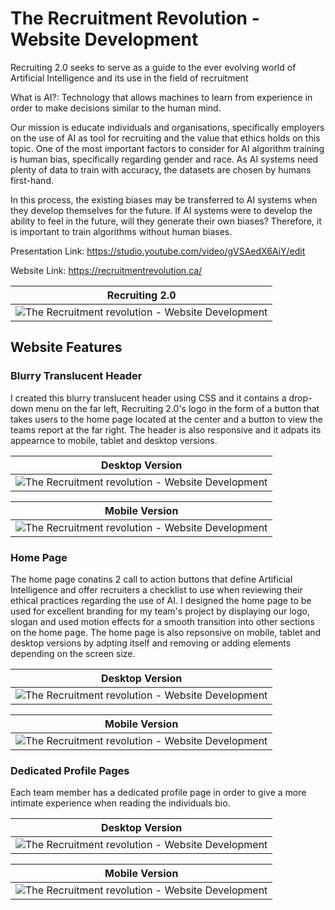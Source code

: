 # The Recruitment Revolution - Website Development
Recruiting 2.0 seeks to serve as a guide to the ever evolving world of Artificial Intelligence and its use in the field of recruitment

What is AI?: Technology that allows machines to learn from experience in order to make decisions similar to the human mind.

Our mission is educate individuals and organisations, specifically employers on the use of AI as tool for recruiting and the value that ethics holds on this topic. One of the most important factors to consider for AI algorithm training is human bias, specifically regarding gender and race. As AI systems need plenty of data to train with accuracy, the datasets are chosen by humans first-hand.

In this process, the existing biases may be transferred to AI systems when they develop themselves for the future.
If AI systems were to develop the ability to feel in the future, will they generate their own biases? Therefore, it is important to train algorithms without human biases. 

Presentation Link: https://studio.youtube.com/video/gVSAedX6AiY/edit

Website Link: https://recruitmentrevolution.ca/

| Recruiting 2.0 |
| :------------: |
| ![The Recruitment revolution - Website Development](https://github.com/oreogunlude/The-Recruitment-Revolution---Website-Development/blob/main/Recruitment%202.0%20Images/smartmockups_l2twanqn.jpg) |

## Website Features

### Blurry Translucent Header
I created this blurry translucent header using CSS and it contains a drop-down menu on the far left, Recruiting 2.0's logo in the form of a button that takes users to the home page located at the center and a button to view the teams report at the far right. The header is also responsive and it adpats its appearnce to mobile, tablet and desktop versions. 

| Desktop Version |
| :------------: |
| ![The Recruitment revolution - Website Development](https://github.com/oreogunlude/The-Recruitment-Revolution---Website-Development/blob/main/Recruitment%202.0%20Images/smartmockups_l2tw6zap.jpg) |

| Mobile Version |
| :------------: |
| ![The Recruitment revolution - Website Development](https://github.com/oreogunlude/The-Recruitment-Revolution---Website-Development/blob/main/Recruitment%202.0%20Images/smartmockups_l2tw3fkp.jpg) |

### Home Page
The home page conatins 2 call to action buttons that define Artificial Intelligence and offer recruiters a checklist to use when reviewing their ethical practices regarding the use of AI. I designed the home page to be used for excellent branding for my team's project by displaying our logo, slogan and used motion effects for a smooth transition into other sections on the home page. The home page is also repsonsive on  mobile, tablet and desktop versions by adpting itself and removing or adding elements depending on the screen size. 

| Desktop Version |
| :------------: |
| ![The Recruitment revolution - Website Development](https://github.com/oreogunlude/The-Recruitment-Revolution---Website-Development/blob/main/Recruitment%202.0%20Images/smartmockups_l2tw6zap.jpg) |

| Mobile Version |
| :------------: |
| ![The Recruitment revolution - Website Development](https://github.com/oreogunlude/The-Recruitment-Revolution---Website-Development/blob/main/Recruitment%202.0%20Images/smartmockups_l2tw5gbl.jpg) |

### Dedicated Profile Pages
Each team member has a dedicated profile page in order to give a more intimate experience when reading the individuals bio.  

| Desktop Version |
| :------------: |
| ![The Recruitment revolution - Website Development](https://github.com/oreogunlude/The-Recruitment-Revolution---Website-Development/blob/main/Recruitment%202.0%20Images/smartmockups_l2twd1my.jpg) |

| Mobile Version |
| :------------: |
| ![The Recruitment revolution - Website Development](https://github.com/oreogunlude/The-Recruitment-Revolution---Website-Development/blob/main/Recruitment%202.0%20Images/smartmockups_l2tw0v2c.jpg) |

